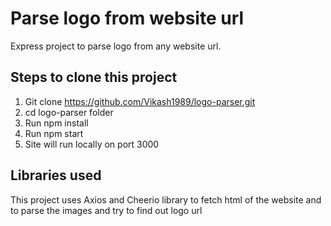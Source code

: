 # Parse logo from website url
Express project to parse logo from any website url. 

## Steps to clone this project
1. Git clone https://github.com/Vikash1989/logo-parser.git
2. cd logo-parser folder
3. Run npm install
4. Run npm start
5. Site will run locally on port 3000

## Libraries used
This project uses Axios and Cheerio library to fetch html of the website and to parse the images and try to find out logo url